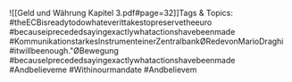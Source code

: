 
![[Geld und Währung Kapitel 3.pdf#page=32]]Tags & Topics:
   #theECBisreadytodowhateverittakestopreservetheeuro
   #becauseiprecededsayingexactlywhatactionshavebeenmade
   #KommunikationstarkesInstrumenteinerZentralbankØRedevonMarioDraghi
   #itwillbeenough."ØBewegung
   #becauseIprecededsayingexactlywhatactionshavebeenmade
   #Andbelieveme
   #Withinourmandate
   #Andbelievem